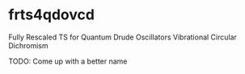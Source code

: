 # frts4qdovcd
Fully Rescaled TS for Quantum Drude Oscillators Vibrational Circular Dichromism

TODO: Come up with a better name

